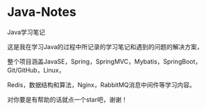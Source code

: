 # Java-Notes
Java学习笔记

这是我在学习Java的过程中所记录的学习笔记和遇到的问题的解决方案，

整个项目涵盖JavaSE，Spring，SpringMVC，Mybatis，SpringBoot，Git/GitHub，Linux，

Redis，数据结构和算法，Nginx，RabbitMQ消息中间件等学习内容。

对你要是有帮助的话就点一个star吧，谢谢！
